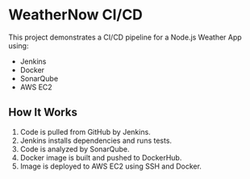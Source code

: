 # WeatherNow CI/CD

This project demonstrates a CI/CD pipeline for a Node.js Weather App using:

- Jenkins
- Docker
- SonarQube
- AWS EC2

## How It Works

1. Code is pulled from GitHub by Jenkins.
2. Jenkins installs dependencies and runs tests.
3. Code is analyzed by SonarQube.
4. Docker image is built and pushed to DockerHub.
5. Image is deployed to AWS EC2 using SSH and Docker.

